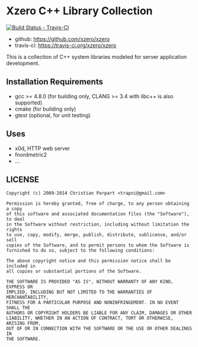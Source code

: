 # Xzero C++ Library Collection

[ ![Build Status - Travis-CI](https://secure.travis-ci.org/xzero/xzero.png) ](http://travis-ci.org/xzero/xzero)

- github: https://github.com/xzero/xzero
- travis-ci: https://travis-ci.org/xzero/xzero

This is a collection of C++ system libraries modeled for server application
development.

## Installation Requirements

- gcc >= 4.8.0 (for building only, CLANG >= 3.4 with libc++ is also supported)
- cmake (for building only)
- gtest (optional, for unit testing)

## Uses

- x0d, HTTP web server
- fnordmetric2
- ...

LICENSE
-------

```
Copyright (c) 2009-2014 Christian Parpart <trapni@gmail.com>

Permission is hereby granted, free of charge, to any person obtaining a copy
of this software and associated documentation files (the "Software"), to deal
in the Software without restriction, including without limitation the rights
to use, copy, modify, merge, publish, distribute, sublicense, and/or sell
copies of the Software, and to permit persons to whom the Software is
furnished to do so, subject to the following conditions:

The above copyright notice and this permission notice shall be included in
all copies or substantial portions of the Software.

THE SOFTWARE IS PROVIDED "AS IS", WITHOUT WARRANTY OF ANY KIND, EXPRESS OR
IMPLIED, INCLUDING BUT NOT LIMITED TO THE WARRANTIES OF MERCHANTABILITY,
FITNESS FOR A PARTICULAR PURPOSE AND NONINFRINGEMENT. IN NO EVENT SHALL THE
AUTHORS OR COPYRIGHT HOLDERS BE LIABLE FOR ANY CLAIM, DAMAGES OR OTHER
LIABILITY, WHETHER IN AN ACTION OF CONTRACT, TORT OR OTHERWISE, ARISING FROM,
OUT OF OR IN CONNECTION WITH THE SOFTWARE OR THE USE OR OTHER DEALINGS IN
THE SOFTWARE.
```
